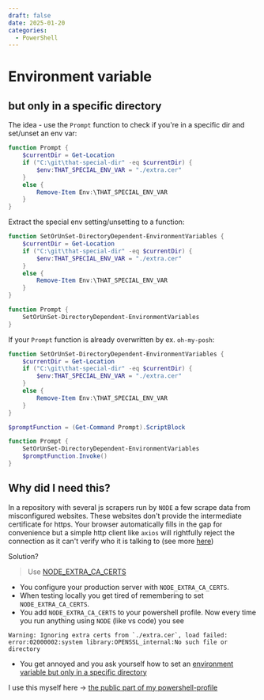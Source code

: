 ```yaml
---
draft: false
date: 2025-01-20
categories:
  - PowerShell
---
```


# Environment variable
## but only in a specific directory

The idea - use the `Prompt` function to check if you're in a specific dir and set/unset an env var:

```PowerShell
function Prompt {
    $currentDir = Get-Location
    if ("C:\git\that-special-dir" -eq $currentDir) {
        $env:THAT_SPECIAL_ENV_VAR = "./extra.cer"
    }
    else {
        Remove-Item Env:\THAT_SPECIAL_ENV_VAR
    }
}
```

Extract the special env setting/unsetting to a function:

```PowerShell
function SetOrUnSet-DirectoryDependent-EnvironmentVariables {
    $currentDir = Get-Location
    if ("C:\git\that-special-dir" -eq $currentDir) {
        $env:THAT_SPECIAL_ENV_VAR = "./extra.cer"
    }
    else {
        Remove-Item Env:\THAT_SPECIAL_ENV_VAR
    }
}

function Prompt {
    SetOrUnSet-DirectoryDependent-EnvironmentVariables
}
```

If your `Prompt` function is already overwritten by ex. `oh-my-posh`:

```PowerShell
function SetOrUnSet-DirectoryDependent-EnvironmentVariables {
    $currentDir = Get-Location
    if ("C:\git\that-special-dir" -eq $currentDir) {
        $env:THAT_SPECIAL_ENV_VAR = "./extra.cer"
    }
    else {
        Remove-Item Env:\THAT_SPECIAL_ENV_VAR
    }
}

$promptFunction = (Get-Command Prompt).ScriptBlock

function Prompt {
    SetOrUnSet-DirectoryDependent-EnvironmentVariables
    $promptFunction.Invoke()
}
```

## Why did I need this?

In a repository with several js scrapers run by `NODE` a few scrape data from misconfigured websites. These websites don't provide the intermediate certificate for https. Your browser automatically fills in the gap for convenience but a simple http client like `axios` will rightfully reject the connection as it can't verify who it is talking to (see more [here](post09.md#lazy-websites))

Solution?
> Use [NODE_EXTRA_CA_CERTS](https://nodejs.org/api/cli.html#node_extra_ca_certsfile)

- You configure your production server with `NODE_EXTRA_CA_CERTS`.
- When testing locally you get tired of remembering to set `NODE_EXTRA_CA_CERTS`.
- You add `NODE_EXTRA_CA_CERTS` to your powershell profile. Now every time you run anything using `NODE` (like vs code) you see
```
Warning: Ignoring extra certs from `./extra.cer`, load failed: error:02000002:system library:OPENSSL_internal:No such file or directory
```
- You get annoyed and you ask yourself how to set an
[environment variable but only in a specific directory](post20.md)

I use this myself here -> [the public part of my powershell-profile](https://github.com/inwenis/powershell-profile/blob/master/Profile.ps1)

